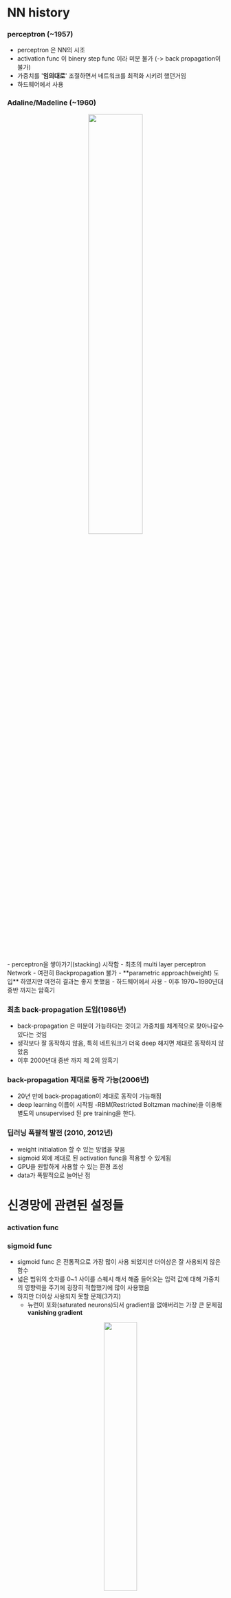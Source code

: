 # NN history
### perceptron (~1957)
- perceptron 은 NN의 시조
- activation func 이 binery step func 이라 미분 불가 (-> back propagation이 불가)
- 가중치를 '**임의대로**' 조절하면서 네트워크를 최적화 시키려 했던거임
- 하드웨어에서 사용

### Adaline/Madeline (~1960)
<p align="center"><img width="50%" src="https://user-images.githubusercontent.com/56099627/70900100-75d0d100-203b-11ea-837f-04817e47a26b.png" /></p>  
- perceptron을 쌓아가기(stacking) 시작함
- 최초의 multi layer perceptron Network
- 여전히 Backpropagation 불가 
- **parametric approach(weight) 도입** 하였지만 여전히 결과는 좋지 못했음
- 하드웨어에서 사용
- 이후 1970~1980년대 중반 까지는 암흑기

### 최초 back-propagation 도입(1986년)
- back-propagation 은 미분이 가능하다는 것이고 가중치를 체계적으로 찾아나갈수 있다는 것임
- 생각보다 잘 동작하지 않음, 특히 네트워크가 더욱 deep 해지면 제대로 동작하지 않았음
- 이후 2000년대 중반 까지 제 2의 암흑기

### back-propagation 제대로 동작 가능(2006년)
- 20년 만에 back-propagation이 제대로 동작이 가능해짐
- deep learning 이름이 시작됨
-RBM(Restricted Boltzman machine)을 이용해 별도의 unsupervised 된 pre training을 한다. 

### 딥러닝 폭팔적 발전 (2010, 2012년)
- weight initialation 할 수 있는 방법을 찾음
- sigmoid 외에 제대로 된 activation func을 적용할 수 있게됨
- GPU을 원할하게 사용할 수 있는 환경 조성
- data가 폭팔적으로 늘어난 점

# 신경망에 관련된 설정들
### activation func
### sigmoid func
- sigmoid func 은 전통적으로 가장 많이 사용 되었지만 더이상은 잘 사용되지 않은 함수
- 넓은 범위의 숫자를 0~1 사이를 스퀘시 해서 해줌 들어오는 입력 값에 대해 가중치의 영향력을 주기에 굉장히 적합했기에 많이 사용했음
- 하지만 더이상 사용되지 못할 문제(3가지)
  - 뉴런이 포화(saturated neurons)되서 gradient을 없애버리는 가장 큰 문제점 **vanishing gradient**
  <p align="center"><img width="40%" src="https://user-images.githubusercontent.com/56099627/70902479-3bb5fe00-2040-11ea-82f2-6639b83b3853.png" /></p> 
    - local gradient x global gradeient = gradient 인데 이때 local gradient을 자세히 보면, x의 값이 매우 작거나(x=-10) x의 값이 매우 크거나(x=10) 할때 미분은 0에 가까운 값이 되므로(local gradient = 0) vanishing gradient 가 된다
    - 결과적으로 back-propagation 멈추게 된다.
  - sigmoid의 output은 zero-centered 가 아님
  - exp()은 성능에 저하를 가져다 줌

### tanh(x)
<p align="center"><img width="40%" src="https://user-images.githubusercontent.com/56099627/70903162-9e5bc980-2041-11ea-9ee7-97d380cd7b28.png" /></p>  
- range (-1 ~ 1), zero centered (아주 좋은 특성)
-  x의 값이 매우 작거나(x=-10) x의 값이 매우 크거나(x=10) 할때 미분은 0에 가까운 값이 되므로(local gradient = 0) **vanishing gradient**

### ReLu (Rectified Linear Unit)
<p align="center"><img width="40%" src="https://user-images.githubusercontent.com/56099627/70903691-c0098080-2042-11ea-9456-f219c37590fd.png" /></p>  
- computes f(x) =max(0,x)
- x가 양수인 지점에서는 saturation이 발생하지 않을 것이고 (기울기가 1이 되므로)
- 빠른 converges (sigmoid/tanh에 비해)
- 2012년 alexnet 연구진이 제안한 내용임
- (단점) zero-centered output이 아님
- (단점) x <0 일 때 기울기가 0이 되어서 **vanishing gradient** 생김

<p align="center"><img width="50%" src="https://user-images.githubusercontent.com/56099627/70904244-39ee3980-2044-11ea-816e-a2fc258f3bd6.png" /></p>  
- 데이터들이 데이터클라우드 내에 activation된 경우, active ReLu 
- 데이터들이 데이터클라우드 외부에서 activation된 경우, dead ReLu (절대로 activation 되지 않고 그래서 update 되지 않음)
  - dead ReLu 되는 경우는 운이 나쁘면 **초기화 할때** dead ReLu Zone에서 시작하는 경우가 있지
    - 그래서, 초기화 할때, biase 값을 0 이 아닌 0.01 으로 함 (논란의 여지 있음)
  - 학습 할때, learning rate가 너무 크게 할 때 dead ReLu가 발생한다

### Leaky ReLu
<p align="center"><img width="50%" src="https://user-images.githubusercontent.com/56099627/70904517-efb98800-2044-11ea-88d0-81a4adf39048.png" /></p>  
- f(x) = max(0.01x, x)
- x< 0 또는 x>0 상관없이 saturate 되지 않을 것임 -> gradient kill 발생하지 않을 것임
- ReLu 보다 분명 upgrade 된 함수이지만 아직.. 검증 단계 이라 분명히 좋은 함수라고 말하기엔.. 

### ELU (Exponential Linear Units)
<p align="center"><img width="50%" src="https://user-images.githubusercontent.com/56099627/70904705-5dfe4a80-2045-11ea-9b0c-39f16728312a.png" /></p> 
<img src="https://latex.codecogs.com/gif.latex?f(x)=\left\{\begin{matrix}&space;x&&space;(if&space;&x>0)\\&space;\alpha(e^{x}-1)&space;&&space;(if&space;&x\leq&space;0)&space;\end{matrix}\right." title="f(x)=\left\{\begin{matrix} x& (if &x>0)\\ \alpha(e^{x}-1) & (if &x\leq 0) \end{matrix}\right." /></a>
- Relu의 모든 장점을 가지면서 vanishing gradient 가 되지 않으며 zero mean output에 가까운 형태를 가짐
- (단점) exp() 연산은 연산량이 큰 것이라 연산 할때 다소 무리? 함

### activation func 정리
- 기본적으론 Relu 사용 할것이며
- Relu으로 잘 되지 않을 경우, leaky Relu/ Maxout/ ELU 사용을 추천
- tanh은 가급적 사용하지 않는게 좋고 sigmoid는 더이상 사용하지 않는 것이 좋음(하지만 여전히 LST<에선 쓰임)

# DATA Pre pocessing
![image](https://user-images.githubusercontent.com/56099627/70906059-d87c9980-2048-11ea-8887-45ea00d45915.png)
![image](https://user-images.githubusercontent.com/56099627/70906031-c569c980-2048-11ea-8c39-78b0648c2a79.png)
- 일반적으로 zero-centered data 과정을 기본적으로 해주지만 normalization은 일반적으로 수행하지 않는다. 왜냐하면 특정범위에 들어가도록 하는데 이미지라는 것은 기본적으로 0~255 범위를 가지는 픽셀이므로  이미 특정 범위에 있으므로 굳이 해줄 필요가 없으므로
- PCA 데이터를 비상관화 하여 차원을 줄이는 방법으로 Whitening은  이미지간에 인접한 ? 중복한 값을 줄어들수 있도록 해주는 작업임 하지만 일반적으로 이미지 전처리 과정으로 PCA와 whiten 과정을 해주진 않는다
- 정리하자면, 이미지에선 전처리로 zero-centered 만 신경을 써주면 된다
  - CIFAR-10  데이터의 경우(32x32x3), 이미지 평균 값을 빼준다(AlexNet 에서 방법) 과 channel 별로 평균값을 빼준다(vgg 에서의 방법) 
    - channel 별로 평균값을 빼준다(vgg 에서의 방법)이 훨씬 편리할 것임



참고  
[1] 
